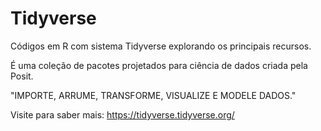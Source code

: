 # Tidyverse

Códigos em R com sistema Tidyverse explorando os principais recursos.

É uma coleção de pacotes projetados para ciência de dados criada pela Posit.

"IMPORTE, ARRUME, TRANSFORME, VISUALIZE E MODELE DADOS."

Visite para saber mais: <https://tidyverse.tidyverse.org/>


